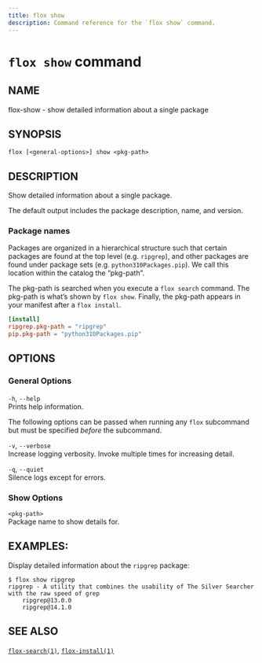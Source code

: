 ```yaml
---
title: flox show
description: Command reference for the `flox show` command.
---
```


# `flox show` command

## NAME

flox-show - show detailed information about a single package

## SYNOPSIS

    flox [<general-options>] show <pkg-path>

## DESCRIPTION

Show detailed information about a single package.

The default output includes the package description, name, and version.

### Package names

Packages are organized in a hierarchical structure such that certain
packages are found at the top level (e.g. `ripgrep`), and other packages
are found under package sets (e.g. `python310Packages.pip`). We call
this location within the catalog the “pkg-path”.

The pkg-path is searched when you execute a `flox search` command. The
pkg-path is what’s shown by `flox show`. Finally, the pkg-path appears
in your manifest after a `flox install`.

``` toml
[install]
ripgrep.pkg-path = "ripgrep"
pip.pkg-path = "python310Packages.pip"
```

## OPTIONS

### General Options

`-h`, `--help`  
Prints help information.

The following options can be passed when running any `flox` subcommand
but must be specified *before* the subcommand.

`-v`, `--verbose`  
Increase logging verbosity. Invoke multiple times for increasing detail.

`-q`, `--quiet`  
Silence logs except for errors.

### Show Options

`<pkg-path>`  
Package name to show details for.

## EXAMPLES:

Display detailed information about the `ripgrep` package:

    $ flox show ripgrep
    ripgrep - A utility that combines the usability of The Silver Searcher with the raw speed of grep
        ripgrep@13.0.0
        ripgrep@14.1.0

## SEE ALSO

[`flox-search(1)`](./flox-search.md),
[`flox-install(1)`](./flox-install.md)
